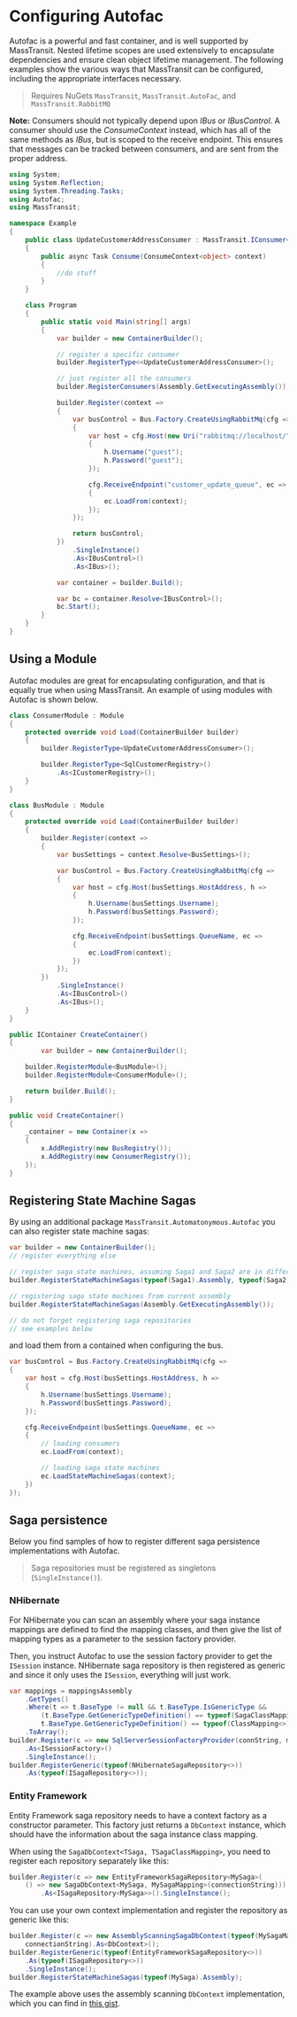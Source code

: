 # Configuring Autofac

Autofac is a powerful and fast container, and is well supported by MassTransit. Nested lifetime scopes are used
extensively to encapsulate dependencies and ensure clean object lifetime management. The following examples show the
various ways that MassTransit can be configured, including the appropriate interfaces necessary.

> Requires NuGets `MassTransit`, `MassTransit.AutoFac`, and `MassTransit.RabbitMQ`

<div class="alert alert-info">
<b>Note:</b>
    Consumers should not typically depend upon <i>IBus</i> or <i>IBusControl</i>. A consumer should use the <i>ConsumeContext</i>
    instead, which has all of the same methods as <i>IBus</i>, but is scoped to the receive endpoint. This ensures that
    messages can be tracked between consumers, and are sent from the proper address.
</div>

```csharp
using System;
using System.Reflection;
using System.Threading.Tasks;
using Autofac;
using MassTransit;

namespace Example
{
    public class UpdateCustomerAddressConsumer : MassTransit.IConsumer<object>
    {
        public async Task Consume(ConsumeContext<object> context)
        {
            //do stuff
        }
    }

    class Program
    {
        public static void Main(string[] args)
        {
            var builder = new ContainerBuilder();

            // register a specific consumer
            builder.RegisterType<<UpdateCustomerAddressConsumer>();

            // just register all the consumers
            builder.RegisterConsumers(Assembly.GetExecutingAssembly());

            builder.Register(context =>
            {
                var busControl = Bus.Factory.CreateUsingRabbitMq(cfg =>
                {
                    var host = cfg.Host(new Uri("rabbitmq://localhost/"), h =>
                    {
                        h.Username("guest");
                        h.Password("guest");
                    });

                    cfg.ReceiveEndpoint("customer_update_queue", ec =>
                    {
                        ec.LoadFrom(context);
                    });
                });

                return busControl;
            })
                .SingleInstance()
                .As<IBusControl>()
                .As<IBus>();

            var container = builder.Build();

            var bc = container.Resolve<IBusControl>();
            bc.Start();
        }
    }
}
```

## Using a Module

Autofac modules are great for encapsulating configuration, and that is equally true when using MassTransit. An example of
using modules with Autofac is shown below.

```csharp
class ConsumerModule : Module
{
    protected override void Load(ContainerBuilder builder)
    {
        builder.RegisterType<UpdateCustomerAddressConsumer>();

        builder.RegisterType<SqlCustomerRegistry>()
            .As<ICustomerRegistry>();
    }
}

class BusModule : Module
{
    protected override void Load(ContainerBuilder builder)
    {
        builder.Register(context =>
        {
            var busSettings = context.Resolve<BusSettings>();

            var busControl = Bus.Factory.CreateUsingRabbitMq(cfg =>
            {
                var host = cfg.Host(busSettings.HostAddress, h =>
                {
                    h.Username(busSettings.Username);
                    h.Password(busSettings.Password);
                });

                cfg.ReceiveEndpoint(busSettings.QueueName, ec =>
                {
                    ec.LoadFrom(context);
                })
            });
        })
            .SingleInstance()
            .As<IBusControl>()
            .As<IBus>();
    }
}

public IContainer CreateContainer()
{
        var builder = new ContainerBuilder();

    builder.RegisterModule<BusModule>();
    builder.RegisterModule<ConsumerModule>();

    return builder.Build();
}

public void CreateContainer()
{
    _container = new Container(x =>
    {
        x.AddRegistry(new BusRegistry());
        x.AddRegistry(new ConsumerRegistry());
    });
}
```

## Registering State Machine Sagas

By using an additional package `MassTransit.Automatonymous.Autofac` you can also register state machine sagas:

```csharp
var builder = new ContainerBuilder();
// register everything else

// register saga state machines, assuming Saga1 and Saga2 are in different assemblies
builder.RegisterStateMachineSagas(typeof(Saga1).Assembly, typeof(Saga2).Assembly);

// registering saga state machines from current assembly
builder.RegisterStateMachineSagas(Assembly.GetExecutingAssembly());

// do not forget registering saga repositories
// see examples below
```

and load them from a contained when configuring the bus.

```csharp
var busControl = Bus.Factory.CreateUsingRabbitMq(cfg =>
{
    var host = cfg.Host(busSettings.HostAddress, h =>
    {
        h.Username(busSettings.Username);
        h.Password(busSettings.Password);
    });

    cfg.ReceiveEndpoint(busSettings.QueueName, ec =>
    {
        // loading consumers
        ec.LoadFrom(context);

        // loading saga state machines
        ec.LoadStateMachineSagas(context);
    })
});
```

## Saga persistence

Below you find samples of how to register different saga persistence implementations with Autofac.

> Saga repositories must be registered as singletons (`SingleInstance()`).

### NHibernate

For NHibernate you can scan an assembly where your saga instance mappings are defined to find
the mapping classes, and then give the list of mapping types as a parameter to the session factory provider.

Then, you instruct Autofac to use the session factory provider to get the `ISession` instance. 
NHibernate saga repository is then registered as generic and since it only uses the `ISession`, 
everything will just work.

```csharp
var mappings = mappingsAssembly
    .GetTypes()
    .Where(t => t.BaseType != null && t.BaseType.IsGenericType &&
        (t.BaseType.GetGenericTypeDefinition() == typeof(SagaClassMapping<>) ||
        t.BaseType.GetGenericTypeDefinition() == typeof(ClassMapping<>)))
    .ToArray();    
builder.Register(c => new SqlServerSessionFactoryProvider(connString, mappings).GetSessionFactory())
    .As<ISessionFactory>()
    .SingleInstance();
builder.RegisterGeneric(typeof(NHibernateSagaRepository<>))
    .As(typeof(ISagaRepository<>));
```

### Entity Framework

Entity Framework saga repository needs to have a context factory as a constructor parameter.
This factory just returns a `DbContext` instance, which should have the information about
the saga instance class mapping.

When using the `SagaDbContext<TSaga, TSagaClassMapping>`, you need to register each repository
separately like this:

```csharp
builder.Register(c => new EntityFrameworkSagaRepository<MySaga>(
    () => new SagaDbContext<MySaga, MySagaMapping>(connectionString)))
        .As<ISagaRepository<MySaga>>().SingleInstance();
```

You can use your own context implementation and register the repository as generic like this:

```csharp
builder.Register(c => new AssemblyScanningSagaDbContext(typeof(MySagaMapping).Assembly,
    connectionString).As<DbContext>();
builder.RegisterGeneric(typeof(EntityFrameworkSagaRepository<>))
    .As(typeof(ISagaRepository<>))
    .SingleInstance();
builder.RegisterStateMachineSagas(typeof(MySaga).Assembly);
```

The example above uses the assembly scanning `DbContext` implementation, which
you can find in [this gist](https://gist.github.com/alexeyzimarev/34542645ff8f27550d0679c7cb696111).